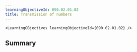 ```yaml
---
learningObjectiveId: 090.02.01.02
title: Transmission of numbers
---
```


```tsx eval
<LearningOBjectives learningObjectiveId={090.02.01.02} />
```

## Summary
